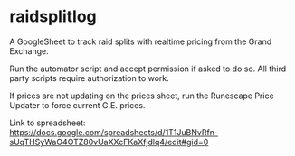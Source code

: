 # raidsplitlog
A GoogleSheet to track raid splits with realtime pricing from the Grand Exchange.

Run the automator script and accept permission if asked to do so. All third party scripts require authorization to work.

If prices are not updating on the prices sheet, run the Runescape Price Updater to force current G.E. prices.





Link to spreadsheet: https://docs.google.com/spreadsheets/d/1T1JuBNvRfn-sUqTHSyWaO4OTZ80vUaXXcFKaXfjdlq4/edit#gid=0
